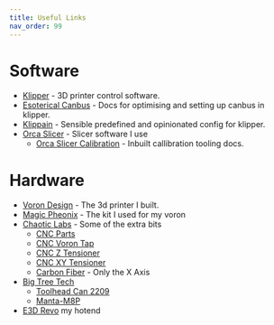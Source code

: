 ```yaml
---
title: Useful Links
nav_order: 99
---
```

# Software
* [Klipper](https://www.klipper3d.org/) - 3D printer control software.
* [Esoterical Canbus](https://canbus.esoterical.online/) - Docs for optimising and setting up canbus in klipper.
* [Klippain](https://github.com/Frix-x/klippain) - Sensible predefined and opinionated config for klipper.
* [Orca Slicer](https://github.com/SoftFever/OrcaSlicer) - Slicer software I use
  * [Orca Slicer Calibration](https://github.com/SoftFever/OrcaSlicer/wiki/Calibration) - Inbuilt callibration tooling docs.

# Hardware
* [Voron Design](https://vorondesign.com/) - The 3d printer I built.
* [Magic Pheonix](https://mpx.wiki/) - The kit I used for my voron
* [Chaotic Labs](https://github.com/Chaoticlab) - Some of the extra bits
  * [CNC Parts](https://github.com/Chaoticlab/Voron2.4-CNC-Parts-Kit)
  * [CNC Voron Tap](https://github.com/Chaoticlab/CNC-Tap-for-Voron)
  * [CNC Z Tensioner](https://github.com/Chaoticlab/CNC_Tool-free_Tensioner_for_Voron2.4_Z-Axis)
  * [CNC XY Tensioner](https://github.com/Chaoticlab/CNC_Tool-free_Tensioner_for_Voron2.4-XY)
  * [Carbon Fiber](https://github.com/Chaoticlab/Carbon-Fiber-Voron2.4) - Only the X Axis
* [Big Tree Tech](https://github.com/bigtreetech)
  * [Toolhead Can 2209](https://github.com/bigtreetech/EBB/tree/master/EBB%20SB2240_2209%20CAN)
  * [Manta-M8P](https://github.com/bigtreetech/Manta-M8P)
* [E3D Revo](https://e3d-online.com/pages/help-centre-revo-voron) my hotend